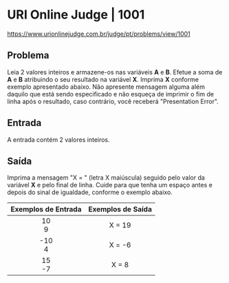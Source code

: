
# URI Online Judge | 1001

https://www.urionlinejudge.com.br/judge/pt/problems/view/1001

## Problema
Leia 2 valores inteiros e armazene-os nas variáveis **A** e **B**. Efetue a soma de **A** e **B** atribuindo o seu resultado na variável **X**. Imprima **X** conforme exemplo apresentado abaixo. Não apresente mensagem alguma além daquilo que está sendo especificado e não esqueça de imprimir o fim de linha após o resultado, caso contrário, você receberá "Presentation Error".

## Entrada
A entrada contém 2 valores inteiros.

## Saída
Imprima a mensagem "X = " (letra X maiúscula) seguido pelo valor da variável **X** e pelo final de linha. Cuide para que tenha um espaço antes e depois do sinal de igualdade, conforme o exemplo abaixo.


| Exemplos de Entrada | Exemplos de Saída |
|:-------------------:|:-----------------:|
|         10 <br>9        |       X = 19      |
|        -10 <br>4        |       X = -6      |
|        15 <br>-7        |       X = 8       | 